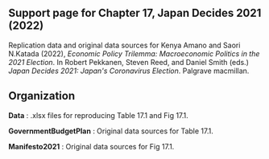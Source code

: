 
## Support page for Chapter 17, Japan Decides 2021 (2022)


Replication data and original data sources for Kenya Amano and Saori N.Katada (2022), *Economic Policy Trilemma: Macroeconomic Politics in the 2021 Election*. In Robert Pekkanen, Steven Reed, and Daniel Smith (eds.) *Japan Decides 2021: Japan's Coronavirus Election*. Palgrave macmillan.



## Organization
**Data** : .xlsx files for reproducing Table 17.1 and Fig 17.1.

**GovernmentBudgetPlan** : Original data sources for Table 17.1.

**Manifesto2021** : Original data sources for Fig 17.1.

